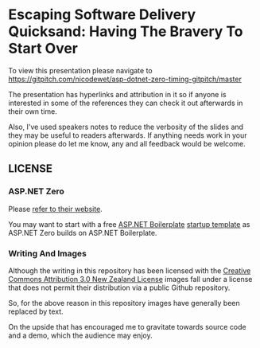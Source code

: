 # Escaping Software Delivery Quicksand: Having The Bravery To Start Over

To view this presentation please navigate to https://gitpitch.com/nicodewet/asp-dotnet-zero-timing-gitpitch/master

The presentation has hyperlinks and attribution in it so if anyone is interested in some of the references they can check it out afterwards in their own time.

Also, I've used speakers notes to reduce the verbosity of the slides and they may be useful to readers afterwards. If anything needs work in your opinion please do let me know, any and all feedback would be welcome.

## LICENSE

### ASP.NET Zero

Please [refer to their website](https://aspnetzero.com/?ref=ga&gclid=EAIaIQobChMIz8zr-u212wIVhouPCh27WQ9yEAAYASAAEgL6aPD_BwE#pricing).

You may want to start with a free [ASP.NET Boilerplate](https://aspnetboilerplate.com/) [startup template](https://aspnetboilerplate.com/Templates) as ASP.NET Zero builds on ASP.NET Boilerplate.

### Writing And Images

Although the writing in this repository has been licensed with the [Creative Commons Attribution 3.0 New Zealand License](LICENSE.txt) images fall under a license that does not permit their distribution via a public Github repository.

So, for the above reason in this repository images have generally been replaced by text.

On the upside that has encouraged me to gravitate towards source code and a demo, which the audience may enjoy.